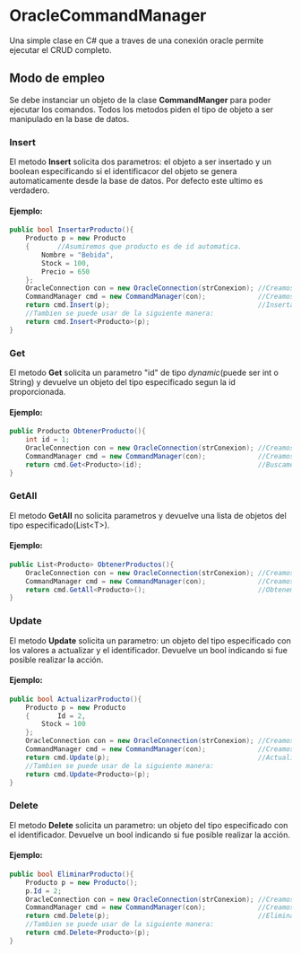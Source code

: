 # OracleCommandManager
Una simple clase en C# que a traves de una conexión oracle permite ejecutar el CRUD completo.

## Modo de empleo
Se debe instanciar un objeto de la clase **CommandManger** para poder ejecutar los comandos.
Todos los metodos piden el tipo de objeto a ser manipulado en la base de datos.

### Insert
El metodo **Insert** solicita dos parametros: el objeto a ser insertado y un boolean especificando si el identificacor del objeto se genera automaticamente desde la base de datos. Por defecto este ultimo es verdadero.
#### Ejemplo:

```C#
public bool InsertarProducto(){
	Producto p = new Producto
	{       //Asumiremos que producto es de id automatica.
		Nombre = "Bebida",
  		Stock = 100,
  		Precio = 650
	};
  	OracleConnection con = new OracleConnection(strConexion); //Creamos la conexion.
  	CommandManager cmd = new CommandManager(con);             //Creamos la instancia de CommandManager.
  	return cmd.Insert(p);                                     //Insertamos el objeto en la base de datos.
	//Tambien se puede usar de la siguiente manera:
	return cmd.Insert<Producto>(p);
}
```

### Get
El metodo **Get** solicita un parametro "id" de tipo _dynamic_(puede ser int o String) y devuelve un objeto del tipo especificado segun la id proporcionada.
#### Ejemplo:

```C#
public Producto ObtenerProducto(){
	int id = 1;
  	OracleConnection con = new OracleConnection(strConexion); //Creamos la conexion.
  	CommandManager cmd = new CommandManager(con);             //Creamos la instancia de CommandManager.
  	return cmd.Get<Producto>(id);                             //Buscamos el objeto en la base de datos.
}
```

### GetAll
El metodo **GetAll** no solicita parametros y devuelve una lista de objetos del tipo especificado(List&lt;T&gt;).
#### Ejemplo:

```C#
public List<Producto> ObtenerProductos(){
  	OracleConnection con = new OracleConnection(strConexion); //Creamos la conexion.
  	CommandManager cmd = new CommandManager(con);             //Creamos la instancia de CommandManager.
  	return cmd.GetAll<Producto>();                            //Obtenemos los objetos de la base de datos y los pasamos como lista.
}
```

### Update
El metodo **Update** solicita un parametro: un objeto del tipo especificado con los valores a actualizar y el identificador. Devuelve un bool indicando si fue posible realizar la acción.
#### Ejemplo:

```C#
public bool ActualizarProducto(){
	Producto p = new Producto
	{       Id = 2,
  		Stock = 100
	};
  	OracleConnection con = new OracleConnection(strConexion); //Creamos la conexion.
  	CommandManager cmd = new CommandManager(con);             //Creamos la instancia de CommandManager.
  	return cmd.Update(p);                                     //Actualizamos el objeto en la base de datos.
	//Tambien se puede usar de la siguiente manera:
	return cmd.Update<Producto>(p);
}
```

### Delete
El metodo **Delete** solicita un parametro: un objeto del tipo especificado con el identificador. Devuelve un bool indicando si fue posible realizar la acción.
#### Ejemplo:

```C#
public bool EliminarProducto(){
	Producto p = new Producto();
	p.Id = 2;
  	OracleConnection con = new OracleConnection(strConexion); //Creamos la conexion.
  	CommandManager cmd = new CommandManager(con);             //Creamos la instancia de CommandManager.
  	return cmd.Delete(p);                                     //Eliminamos el objeto de la base de datos.
	//Tambien se puede usar de la siguiente manera:
	return cmd.Delete<Producto>(p);
}
```

